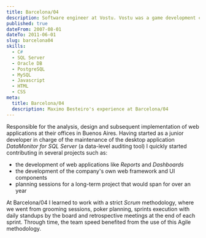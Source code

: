 ```yaml
---
title: Barcelona/04
description: Software engineer at Vostu. Vostu was a game development company that rose to prominence by creating popular video games for social networking platforms, primarily Facebook and Orkut.
published: true
dateFrom: 2007-08-01
dateTo: 2011-06-01
slug: barcelona04
skills:
  - C#
  - SQL Server
  - Oracle DB
  - PostgreSQL
  - MySQL
  - Javascript
  - HTML
  - CSS
meta:
  title: Barcelona/04
  description: Maximo Besteiro's experience at Barcelona/04
---
```


Responsible for the analysis, design and subsequent implementation of web applications at their offices in Buenos Aires.
Having started as a junior developer in charge of the maintenance of the desktop application _DataMonitor for SQL Server_ (a data-level auditing tool) I quickly started contributing in several projects such as:

- the development of web applications like _Reports_ and _Dashboards_
- the development of the company's own web framework and UI components
- planning sessions for a long-term project that would span for over an year

At Barcelona/04 I learned to work with a strict _Scrum_ methodology, where we went from grooming sessions, poker planning, sprints execution with daily standups by the board and retrospective meetings at the end of each sprint. Through time, the team speed benefited from the use of this Agile methodology.
